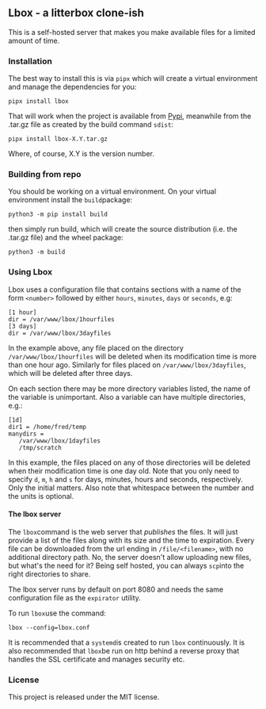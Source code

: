 ## Lbox - a litterbox clone-ish

This is a self-hosted server that makes you make available files for a limited amount of time.

### Installation

The best way to install this is via `pipx` which will create a virtual environment and manage the dependencies for you:

    pipx install lbox

That will work when the project is available from [Pypi](https://pypi.org), meanwhile from the .tar.gz file as created by the build command `sdist`:

    pipx install lbox-X.Y.tar.gz

Where, of course, X.Y is the version number.

### Building from repo

You should be working on a virtual environment. On your virtual environment install the `build`package:

    python3 -m pip install build

then simply run build, which will create the source distribution (i.e. the .tar.gz file) and the wheel package:

    python3 -m build

### Using Lbox

Lbox uses a configuration file that contains sections with a name of the form `<number>` followed by either `hours`, `minutes`, `days` or `seconds`, e.g:

    [1 hour]
    dir = /var/www/lbox/1hourfiles
    [3 days]
    dir = /var/www/lbox/3dayfiles

In the example above, any file placed on the directory `/var/www/lbox/1hourfiles` will be deleted when its modification time is more than one hour ago. Similarly for files placed on `/var/www/lbox/3dayfiles`, which will be deleted after three days.

On each section there may be more directory variables listed, the name of the variable is unimportant. Also a variable can have multiple directories, e.g.:

    [1d]
    dir1 = /home/fred/temp
    manydirs =
       /var/www/lbox/1dayfiles
       /tmp/scratch

In this example, the files placed on any of those directories will be deleted when their modification time is one day old. Note that you only need to specify `d`, `m`, `h` and `s` for days, minutes, hours and seconds, respectively. Only the initial matters. Also note that whitespace between the number and the units is optional.

#### The lbox server

The `lbox`command is the web server that _publishes_  the files. It will just provide a list of the files along with its size and the time to expiration. Every file can be downloaded from the url ending in `/file/<filename>`, with no additional directory path. No, the server doesn't allow uploading new files, but what's the need for it? Being self hosted, you can always `scp`into the right directories to share.

The lbox server runs by default on port 8080 and needs the same configuration file as the `expirator` utility.

To run `lbox`use the command:

    lbox --config=lbox.conf

It is recommended that a `systemd`is created to run `lbox` continuously. It is also recommended that `lbox`be run on http behind a reverse proxy that handles the SSL certificate and manages security etc.

### License
This project is released under the MIT license.
